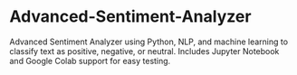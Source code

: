 # Advanced-Sentiment-Analyzer
Advanced Sentiment Analyzer using Python, NLP, and machine learning to classify text as positive, negative, or neutral. Includes Jupyter Notebook and Google Colab support for easy testing.
